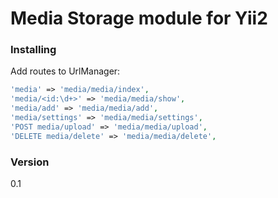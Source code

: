 Media Storage module for Yii2 
===================

### Installing
Add routes to UrlManager:
```php
'media' => 'media/media/index',
'media/<id:\d+>' => 'media/media/show',
'media/add' => 'media/media/add',
'media/settings' => 'media/media/settings',
'POST media/upload' => 'media/media/upload',
'DELETE media/delete' => 'media/media/delete',
```

### Version
0.1
